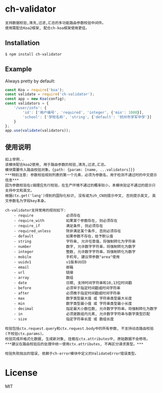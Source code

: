 
# ch-validator
    支持数据校验,清洗,过滤,汇总的多功能路由参数校验中间件。
    使用需配合Koa2框架, 配合ch-koa框架使用更佳。

## Installation

```
$ npm install ch-validator
```


## Example

  Always pretty by default:

```js
const Koa = require('koa');
const validate = require('ch-validator');
const app = new Koa(config);
const validators = {
    '/user/info': {
        'id': ['用户编号', 'required', 'integer', {'min': 1000}],
        'school': ['学校名称', 'string', {'default': '杭州市学军中学'}]
    }
};
app.use(validate(validators));
```

## 使用说明
    如上举例..
    该模块配合koa2使用, 用于路由参数的校验,清洗,过滤,汇总。
    模块需要传入路由校验对象。{path: {param: [name, ...validators]}}
    ***特别注意: 参数校验规则列表的第一个元素，必须为参数名，用于检测不通过时的中文提示信息***
    因为参数校验在c端理应先行校验，在生产环境不通过的概率较小，本模块验证不通过的提示只支持中文和英文。
    根据ctx.get('lang')得到的国际化标识, 没有或为zh_CN则提示中文, 否则提示英文, 英文参数名为字段key本身。
    
    ch-validator支持常用的规则如下:
        - require               必须存在
        - require_with          如果某个参数存在, 则必须存在
        - require_if            满足条件, 则必须存在
        - required_unless       除非满足某个条件, 否则必须存在
        - default               如果参数不存在，给予默认值
        - string                字符串, 允许任意值，将强制转化为字符串
        - number                数字, 允许数字字符串，将强制转化为数字
        - integer               整数, 允许数字字符串，将强制转化为数字
        - mobile                手机号, 建议带参数"area"使用
        - uuidv1                v1版本UUID
        - email                 邮箱
        - url                   链接
        - array                 数组
        - date                  日期, 支持时间字符串和10,13位时间戳
        - before                必须早于指定时间戳或时间字符串
        - after                 必须晚于指定时间戳或时间字符串
        - max                   数字类型最大值 或 字符串类型最大长度
        - min                   数字类型最小值 或 字符串类型最小长度
        - decimal               指定最大小数位数, 允许数字字符串，将强制转化为数字
        - in                    必须是数组内元素, 允许数字字符串与数字类型匹配
        - size                  指定字符串长度 或 数组长度

    校验包括ctx.request.query和ctx.request.body中的所有参数, 不支持动态路由校验(不校验ctx.params)。
    校验完成并格式化数据, 生成新对象, 挂载在ctx.attributes中, 原始数据不会修改。
    ***建议在路由校验后的处理中统一使用ctx.attributes, 不再区分请求类型。***

    校验失败抛出的错误, 依赖于ch-error模块中定义的ValidateError错误类型。

# License

  MIT
